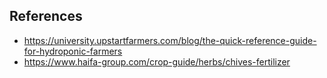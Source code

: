 ## References

* https://university.upstartfarmers.com/blog/the-quick-reference-guide-for-hydroponic-farmers
* https://www.haifa-group.com/crop-guide/herbs/chives-fertilizer
